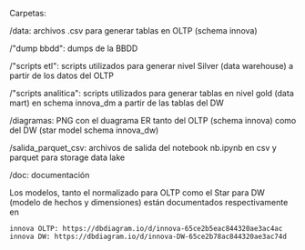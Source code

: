 Carpetas:

/data: archivos .csv para generar tablas en OLTP (schema innova)

/"dump bbdd": dumps de la BBDD

/"scripts etl": scripts utilizados para generar nivel Silver (data warehouse) a partir de los datos del OLTP

/"scripts analitica": scripts utilizados para generar tablas en nivel gold (data mart) en schema innova_dm a partir de las tablas del DW

/diagramas: PNG con el duagrama ER tanto del OLTP (schema innova) como del DW (star model schema innova_dw)

/salida_parquet_csv: archivos de salida del notebook nb.ipynb en csv y parquet para storage data lake

/doc: documentación


Los modelos, tanto el normalizado para OLTP como el Star para DW (modelo de hechos y dimensiones) están documentados respectivamente en 


    innova OLTP: https://dbdiagram.io/d/innova-65ce2b5eac844320ae3ac4ac
    innova DW: https://dbdiagram.io/d/innova-DW-65ce2b78ac844320ae3ac74d


    
